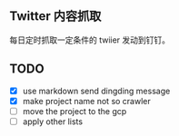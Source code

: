 ## Twitter 内容抓取

每日定时抓取一定条件的 twiier 发动到钉钉。

## TODO

* [x] use markdown send dingding message
* [x] make project name not so crawler
* [  ] move the project to the gcp
* [  ] apply other lists
